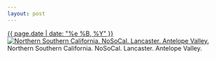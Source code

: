 ```yaml
---
layout: post
---
```


<p>
  <time><a href="/322">{{ page.date | date: "%e %B, %Y" }}</a></time>
  <a href="/322"><img src="{{ site.assets_url }}/322-640.jpg" srcset="{{ site.assets_url }}/322-1280.jpg 1280w, {{ site.assets_url }}/322-960.jpg 960w, {{ site.assets_url }}/322-640.jpg 640w, {{ site.assets_url }}/322-320.jpg 320w" sizes="(min-width: 700px) 50vw, calc(100vw - 2rem)" alt="Northern Southern California. NoSoCal. Lancaster. Antelope Valley." /></a>
  <span>Northern Southern California. NoSoCal. Lancaster. Antelope Valley.</span>
</p>
